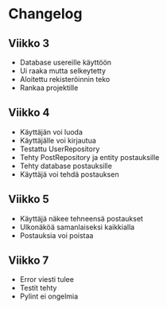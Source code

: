 # Changelog

## Viikko 3
- Database usereille käyttöön
- Ui raaka mutta selkeytetty
- Aloitettu rekisteröinnin teko
- Rankaa projektille

## Viikko 4

- Käyttäjän voi luoda
- Käyttäjälle voi kirjautua
- Testattu UserRepository
- Tehty PostRepository ja entity postauksille
- Tehty database postauksille
- Käyttäjä voi tehdä postauksen

## Viikko 5

- Käyttäjä näkee tehneensä postaukset
- Ulkonäköä samanlaiseksi kaikkialla
- Postauksia voi poistaa

## Viikko 7

- Error viesti tulee
- Testit tehty
- Pylint ei ongelmia